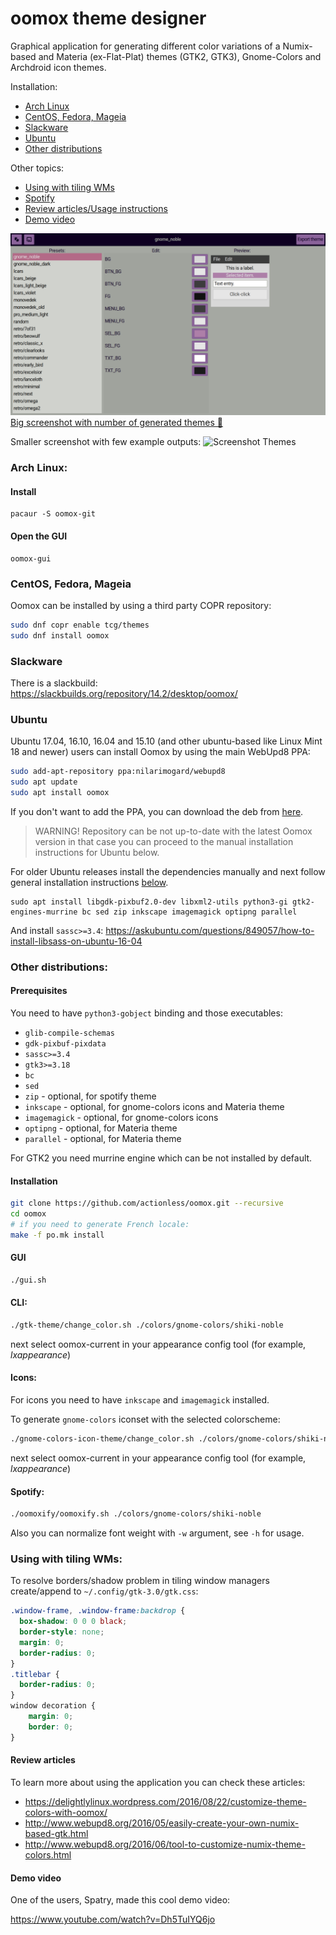 oomox theme designer
=====

Graphical application for generating different color variations of a Numix-based and Materia (ex-Flat-Plat) themes (GTK2, GTK3), Gnome-Colors and Archdroid icon themes.

Installation:
  * [Arch Linux](#arch-linux "")
  * [CentOS, Fedora, Mageia](#centos-fedora-mageia "")
  * [Slackware](#slackware "")
  * [Ubuntu](#ubuntu "")
  * [Other distributions](#other-distributions "")
 
Other topics:
  * [Using with tiling WMs](#using-with-tiling-wms "")
  * [Spotify](#spotify "")
  * [Review articles/Usage instructions](#review-articles "")
  * [Demo video](#demo-video "")


![Screenshot GUI](https://raw.githubusercontent.com/actionless/oomox/master/screenshot_gui.png "Screenshot GUI")
[Big screenshot with number of generated themes 🔗](http://orig15.deviantart.net/e1ee/f/2016/320/1/9/oomox_1_0_rc1_by_actionless-daomhmd.jpg)


Smaller screenshot with few example outputs:
![Screenshot Themes](https://raw.githubusercontent.com/actionless/oomox/master/screenshot.png "Screenshot Themes")


### Arch Linux:

#### Install

```
pacaur -S oomox-git
```

#### Open the GUI

```
oomox-gui
```


### CentOS, Fedora, Mageia

Oomox can be installed by using a third party COPR repository:
```bash
sudo dnf copr enable tcg/themes
sudo dnf install oomox
```


### Slackware

There is a slackbuild:
https://slackbuilds.org/repository/14.2/desktop/oomox/


### Ubuntu

Ubuntu 17.04, 16.10, 16.04 and 15.10 (and other ubuntu-based like Linux Mint 18 and newer) users can install Oomox by using the main WebUpd8 PPA:

```bash
sudo add-apt-repository ppa:nilarimogard/webupd8
sudo apt update
sudo apt install oomox
```

If you don't want to add the PPA, you can download the deb from [here](http://ppa.launchpad.net/nilarimogard/webupd8/ubuntu/pool/main/o/oomox/ "").

> WARNING! Repository can be not up-to-date with the latest Oomox version in that case you can proceed to the manual installation instructions for Ubuntu below.

For older Ubuntu releases install the dependencies manually and next follow general installation instructions [below](#installation "").

```
sudo apt install libgdk-pixbuf2.0-dev libxml2-utils python3-gi gtk2-engines-murrine bc sed zip inkscape imagemagick optipng parallel
```

And install `sassc>=3.4`: https://askubuntu.com/questions/849057/how-to-install-libsass-on-ubuntu-16-04



### Other distributions:


#### Prerequisites

You need to have `python3-gobject` binding and those executables:
 - `glib-compile-schemas`
 - `gdk-pixbuf-pixdata`
 - `sassc>=3.4`
 - `gtk3>=3.18`
 - `bc`
 - `sed`
 - `zip` - optional, for spotify theme
 - `inkscape` - optional, for gnome-colors icons and Materia theme
 - `imagemagick` - optional, for gnome-colors icons
 - `optipng` - optional, for Materia theme
 - `parallel` - optional, for Materia theme

For GTK2 you need murrine engine which can be not installed by default.

#### Installation

```sh
git clone https://github.com/actionless/oomox.git --recursive
cd oomox
# if you need to generate French locale:
make -f po.mk install
```

#### GUI

```sh
./gui.sh
```


#### CLI:
```sh
./gtk-theme/change_color.sh ./colors/gnome-colors/shiki-noble
```

next select oomox-current in your appearance config tool (for example, _lxappearance_)


#### Icons:

For icons you need to have `inkscape` and `imagemagick` installed.

To generate `gnome-colors` iconset with the selected colorscheme:

```sh
./gnome-colors-icon-theme/change_color.sh ./colors/gnome-colors/shiki-noble
```

next select oomox-current in your appearance config tool (for example, _lxappearance_)


#### Spotify:
```sh
./oomoxify/oomoxify.sh ./colors/gnome-colors/shiki-noble
```

Also you can normalize font weight with `-w` argument, see `-h` for usage.



### Using with tiling WMs:

To resolve borders/shadow problem in tiling window managers create/append to 
`~/.config/gtk-3.0/gtk.css`:

```css
.window-frame, .window-frame:backdrop {
  box-shadow: 0 0 0 black;
  border-style: none;
  margin: 0;
  border-radius: 0;
}
.titlebar {
  border-radius: 0;
}
window decoration {
    margin: 0;
    border: 0;
}
```



#### Review articles

To learn more about using the application you can check these articles: 

  * https://delightlylinux.wordpress.com/2016/08/22/customize-theme-colors-with-oomox/
  * http://www.webupd8.org/2016/05/easily-create-your-own-numix-based-gtk.html
  * http://www.webupd8.org/2016/06/tool-to-customize-numix-theme-colors.html



#### Demo video

One of the users, Spatry, made this cool demo video:

https://www.youtube.com/watch?v=Dh5TuIYQ6jo
